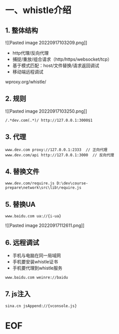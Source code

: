 # 一、whistle介绍

## 1. 整体结构

![[Pasted image 20220917103209.png]]

- http代理/反向代理
- 捕捉/重放/组合请求（http/https/websocket/tcp）
- 基于模式匹配：host/文件替换/请求返回调试
- 移动端远程调试

wproxy.org/whistle/

## 2. 规则

![[Pasted image 20220917103250.png]]

```host
/.*dev.com(.*)/ http://127.0.0.1:3000$1
```

## 3. 代理

```host
www.dev.com proxy://127.0.0.1:2333  // 正向代理
www.dev.com/api http://127.0.0.1:3000  // 反向代理
```

## 4. 替换文件

```host
www.dev.com/require.js D:\dev\course-prepare\network\src\lib\require.js
```

## 5. 替换UA

```host
www.baidu.com ua://{i-ua}
```

![[Pasted image 20220917112611.png]]

## 6. 远程调试

- 手机与电脑在同一局域网
- 手机要安装whistle证书
- 手机要代理到whistle服务

```host
www.baidu.com weinre://baidu
```

## 7. js注入

```host
sina.cn jsAppend://{vconsole.js}
```



# EOF

